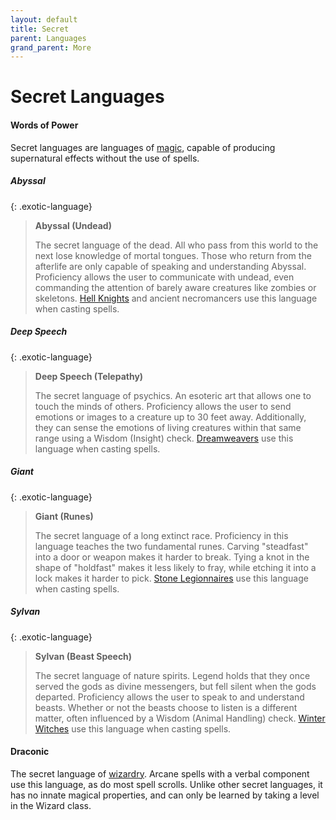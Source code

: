 ```yaml
---
layout: default
title: Secret
parent: Languages
grand_parent: More
---
```


# Secret Languages

#### Words of Power

Secret languages are languages of [magic](../../the_frontier/greenlands/magic), capable of producing supernatural effects without the use of spells. 

##### **Abyssal**

{: .exotic-language}
> **Abyssal (Undead)**
> 
> The secret language of the dead. All who pass from this world to the next lose knowledge of mortal tongues. Those who return from the afterlife are only capable of speaking and understanding Abyssal. Proficiency allows the user to communicate with undead, even commanding the attention of barely aware creatures like zombies or skeletons. [Hell Knights](../../../archetypes/cleric_hell) and ancient necromancers use this language when casting spells.

##### **Deep Speech**

{: .exotic-language}
> **Deep Speech (Telepathy)**
> 
> The secret language of psychics. An esoteric art that allows one to touch the minds of others. Proficiency allows the user to send emotions or images to a creature up to 30 feet away. Additionally, they can sense the emotions of living creatures within that same range using a Wisdom (Insight) check. [Dreamweavers](../../../archetypes/cleric_dream) use this language when casting spells.

##### **Giant**

{: .exotic-language}
> **Giant (Runes)**
> 
> The secret language of a long extinct race. Proficiency in this language teaches the two fundamental runes. Carving "steadfast" into a door or weapon makes it harder to break. Tying a knot in the shape of "holdfast" makes it less likely to fray, while etching it into a lock makes it harder to pick. [Stone Legionnaires](../../../archetypes/cleric_stone) use this language when casting spells.

##### **Sylvan**

{: .exotic-language}
> **Sylvan (Beast Speech)**
> 
> The secret language of nature spirits. Legend holds that they once served the gods as divine messengers, but fell silent when the gods departed. Proficiency allows the user to speak to and understand beasts. Whether or not the beasts choose to listen is a different matter, often influenced by a Wisdom (Animal Handling) check. [Winter Witches](../../../archetypes/cleric_winter) use this language when casting spells.

#### **Draconic**

The secret language of [wizardry](../../character_creation/class/wizard). Arcane spells with a verbal component use this language, as do most spell scrolls.  Unlike other secret languages, it has no innate magical properties, and can only be learned by taking a level in the Wizard class.

<!-- Draconic has no innate magical properties. Unlike other secret languages, it is artificial, having been supposedly created by the founder of the [Elven Empire](../../the_frontier/greenlands/elves). It is considered the most versatile secret language, able to produce the largest variety of spells and scrolls. Much of a wizards preliminary training is in acquiring fluency. -->
